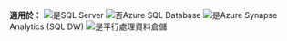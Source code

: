 <Token>**適用於：** ![是](media/yes.png)SQL Server ![否](media/no.png)Azure SQL Database ![是](media/yes.png)Azure Synapse Analytics (SQL DW) ![是](media/yes.png)平行處理資料倉儲 </Token>

